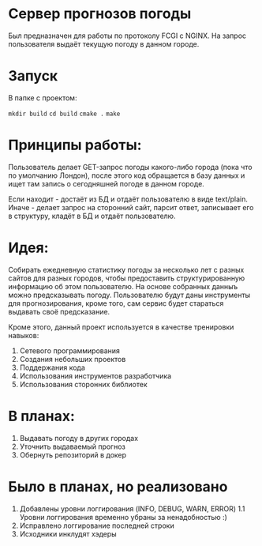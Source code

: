 # Сервер прогнозов погоды

Был предназначен для работы по протоколу FCGI с NGINX. На запрос пользователя выдаёт текущую погоду в данном городе.

# Запуск
В папке с проектом:

`mkdir build`
`cd build`
`cmake .`
`make`

# Принципы работы:

  Пользователь делает GET-запрос погоды какого-либо города (пока что по умолчанию Лондон), после этого код обращается в базу данных и ищет там запись о сегодняшней погоде в данном городе.


Если находит - достаёт из БД и отдаёт пользователю в виде text/plain.
Иначе - делает запрос на сторонний сайт, парсит ответ, записывает его в структуру, кладёт в БД и отдаёт пользователю.

# Идея:
Собирать ежедневную статистику погоды за несколько лет с разных сайтов для разных городов, чтобы предоставить структурированную информацию об этом пользователю. На основе собранных данныъ  можно предсказывать погоду. Пользователю будут даны инструменты для прогнозирования, кроме того, сам сервис будет стараться выдавать своё предсказание.


Кроме этого, данный проект используется в качестве тренировки навыков: 
1. Сетевого программирования 
2. Создания небольших проектов 
3. Поддержания кода 
4. Использования инструментов разработчика
5. Использования сторонних библиотек

# В планах:

1. Выдавать погоду в других городах
2. Уточнить выдаваемый прогноз
3. Обернуть репозиторий в докер

# Было в планах, но реализовано

1. Добавлены уровни логгирования (INFO, DEBUG, WARN, ERROR)
1.1 Уровни логгирования временно убраны за ненадобностью :)
2. Исправлено логгирование последней строки
3. Исходники инклудят хэдеры


